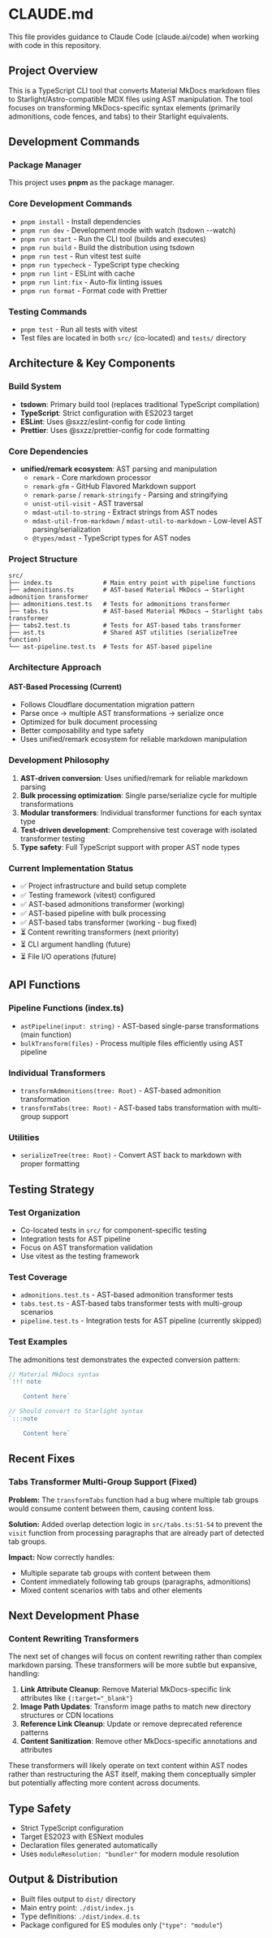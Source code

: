 # CLAUDE.md

This file provides guidance to Claude Code (claude.ai/code) when working with code in this repository.

## Project Overview

This is a TypeScript CLI tool that converts Material MkDocs markdown files to Starlight/Astro-compatible MDX files using AST manipulation. The tool focuses on transforming MkDocs-specific syntax elements (primarily admonitions, code fences, and tabs) to their Starlight equivalents.

## Development Commands

### Package Manager
This project uses **pnpm** as the package manager.

### Core Development Commands
- `pnpm install` - Install dependencies
- `pnpm run dev` - Development mode with watch (tsdown --watch)
- `pnpm run start` - Run the CLI tool (builds and executes)
- `pnpm run build` - Build the distribution using tsdown
- `pnpm run test` - Run vitest test suite
- `pnpm run typecheck` - TypeScript type checking
- `pnpm run lint` - ESLint with cache
- `pnpm run lint:fix` - Auto-fix linting issues
- `pnpm run format` - Format code with Prettier

### Testing Commands
- `pnpm test` - Run all tests with vitest
- Test files are located in both `src/` (co-located) and `tests/` directory

## Architecture & Key Components

### Build System
- **tsdown**: Primary build tool (replaces traditional TypeScript compilation)
- **TypeScript**: Strict configuration with ES2023 target
- **ESLint**: Uses @sxzz/eslint-config for code linting
- **Prettier**: Uses @sxzz/prettier-config for code formatting

### Core Dependencies
- **unified/remark ecosystem**: AST parsing and manipulation
  - `remark` - Core markdown processor
  - `remark-gfm` - GitHub Flavored Markdown support
  - `remark-parse` / `remark-stringify` - Parsing and stringifying
  - `unist-util-visit` - AST traversal
  - `mdast-util-to-string` - Extract strings from AST nodes
  - `mdast-util-from-markdown` / `mdast-util-to-markdown` - Low-level AST parsing/serialization
  - `@types/mdast` - TypeScript types for AST nodes

### Project Structure
```
src/
├── index.ts              # Main entry point with pipeline functions
├── admonitions.ts        # AST-based Material MkDocs → Starlight admonition transformer
├── admonitions.test.ts   # Tests for admonitions transformer
├── tabs.ts               # AST-based Material MkDocs → Starlight tabs transformer
├── tabs2.test.ts         # Tests for AST-based tabs transformer
├── ast.ts                # Shared AST utilities (serializeTree function)
└── ast-pipeline.test.ts  # Tests for AST-based pipeline
```

### Architecture Approach

#### AST-Based Processing (Current)
- Follows Cloudflare documentation migration pattern
- Parse once → multiple AST transformations → serialize once
- Optimized for bulk document processing
- Better composability and type safety
- Uses unified/remark ecosystem for reliable markdown manipulation

### Development Philosophy
1. **AST-driven conversion**: Uses unified/remark for reliable markdown parsing
2. **Bulk processing optimization**: Single parse/serialize cycle for multiple transformations
3. **Modular transformers**: Individual transformer functions for each syntax type
4. **Test-driven development**: Comprehensive test coverage with isolated transformer testing
5. **Type safety**: Full TypeScript support with proper AST node types

### Current Implementation Status
- ✅ Project infrastructure and build setup complete
- ✅ Testing framework (vitest) configured
- ✅ AST-based admonitions transformer (working)
- ✅ AST-based pipeline with bulk processing
- ✅ AST-based tabs transformer (working - bug fixed)
- ⏳ Content rewriting transformers (next priority)
- ⏳ CLI argument handling (future)
- ⏳ File I/O operations (future)

## API Functions

### Pipeline Functions (index.ts)
- `astPipeline(input: string)` - AST-based single-parse transformations (main function)
- `bulkTransform(files)` - Process multiple files efficiently using AST pipeline

### Individual Transformers
- `transformAdmonitions(tree: Root)` - AST-based admonition transformation
- `transformTabs(tree: Root)` - AST-based tabs transformation with multi-group support

### Utilities
- `serializeTree(tree: Root)` - Convert AST back to markdown with proper formatting

## Testing Strategy

### Test Organization
- Co-located tests in `src/` for component-specific testing
- Integration tests for AST pipeline
- Focus on AST transformation validation
- Use vitest as the testing framework

### Test Coverage
- `admonitions.test.ts` - AST-based admonition transformer tests
- `tabs.test.ts` - AST-based tabs transformer tests with multi-group scenarios
- `pipeline.test.ts` - Integration tests for AST pipeline (currently skipped)

### Test Examples
The admonitions test demonstrates the expected conversion pattern:
```typescript
// Material MkDocs syntax
`!!! note

    Content here`

// Should convert to Starlight syntax  
`:::note

    Content here`
```

## Recent Fixes

### Tabs Transformer Multi-Group Support (Fixed)
**Problem:** The `transformTabs` function had a bug where multiple tab groups would consume content between them, causing content loss.

**Solution:** Added overlap detection logic in `src/tabs.ts:51-54` to prevent the `visit` function from processing paragraphs that are already part of detected tab groups.

**Impact:** Now correctly handles:
- Multiple separate tab groups with content between them
- Content immediately following tab groups (paragraphs, admonitions)
- Mixed content scenarios with tabs and other elements

## Next Development Phase

### Content Rewriting Transformers
The next set of changes will focus on content rewriting rather than complex markdown parsing. These transformers will be more subtle but expansive, handling:

1. **Link Attribute Cleanup**: Remove Material MkDocs-specific link attributes like `{:target="_blank"}`
2. **Image Path Updates**: Transform image paths to match new directory structures or CDN locations
3. **Reference Link Cleanup**: Update or remove deprecated reference patterns
4. **Content Sanitization**: Remove other MkDocs-specific annotations and attributes

These transformers will likely operate on text content within AST nodes rather than restructuring the AST itself, making them conceptually simpler but potentially affecting more content across documents.

## Type Safety
- Strict TypeScript configuration
- Target ES2023 with ESNext modules
- Declaration files generated automatically
- Uses `moduleResolution: "bundler"` for modern module resolution

## Output & Distribution
- Built files output to `dist/` directory
- Main entry point: `./dist/index.js`
- Type definitions: `./dist/index.d.ts`
- Package configured for ES modules only (`"type": "module"`)